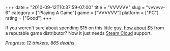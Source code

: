 +++
date = "2010-09-12T10:37:59-07:00"
title = "VVVVVV"
slug = "vvvvvv-6"
category = ["Playing A Game"]
game = ["VVVVVV"]
platform = ["PC"]
rating = ["Good"]
+++

If you weren't sure about spending $15 on this little guy, <a href="http://store.steampowered.com/app/70300/">how about $5</a> from a reputable game distributor?  Now it just needs <a href="http://forums.steampowered.com/forums/showthread.php?t=1429168">Steam Cloud</a> support.

<i>Progress: 12 trinkets, 865 deaths</i>